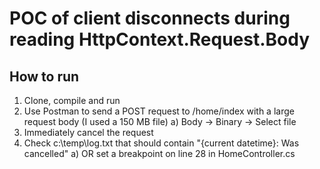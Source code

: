 # POC of client disconnects during reading HttpContext.Request.Body

## How to run

1. Clone, compile and run
2. Use Postman to send a POST request to /home/index with a large request body (I used a 150 MB file)
    a) Body -> Binary -> Select file
3. Immediately cancel the request
4. Check c:\temp\log.txt that should contain "{current datetime}: Was cancelled"
    a) OR set a breakpoint on line 28 in HomeController.cs